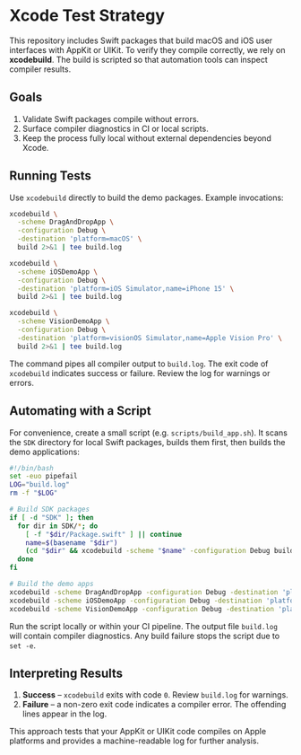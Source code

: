 # Xcode Test Strategy

This repository includes Swift packages that build macOS and iOS user interfaces with AppKit or UIKit. To verify they compile correctly, we rely on **xcodebuild**. The build is scripted so that automation tools can inspect compiler results.

## Goals

1. Validate Swift packages compile without errors.
2. Surface compiler diagnostics in CI or local scripts.
3. Keep the process fully local without external dependencies beyond Xcode.

## Running Tests

Use `xcodebuild` directly to build the demo packages. Example invocations:

```bash
xcodebuild \
  -scheme DragAndDropApp \
  -configuration Debug \
  -destination 'platform=macOS' \
  build 2>&1 | tee build.log

xcodebuild \
  -scheme iOSDemoApp \
  -configuration Debug \
  -destination 'platform=iOS Simulator,name=iPhone 15' \
  build 2>&1 | tee build.log

xcodebuild \
  -scheme VisionDemoApp \
  -configuration Debug \
  -destination 'platform=visionOS Simulator,name=Apple Vision Pro' \
  build 2>&1 | tee build.log
```

The command pipes all compiler output to `build.log`. The exit code of `xcodebuild` indicates success or failure. Review the log for warnings or errors.

## Automating with a Script

For convenience, create a small script (e.g. `scripts/build_app.sh`). It scans
the `SDK` directory for local Swift packages, builds them first, then builds the
demo applications:

```bash
#!/bin/bash
set -euo pipefail
LOG="build.log"
rm -f "$LOG"

# Build SDK packages
if [ -d "SDK" ]; then
  for dir in SDK/*; do
    [ -f "$dir/Package.swift" ] || continue
    name=$(basename "$dir")
    (cd "$dir" && xcodebuild -scheme "$name" -configuration Debug build 2>&1 | tee -a ../"$LOG")
  done
fi

# Build the demo apps
xcodebuild -scheme DragAndDropApp -configuration Debug -destination 'platform=macOS' build 2>&1 | tee -a "$LOG"
xcodebuild -scheme iOSDemoApp -configuration Debug -destination 'platform=iOS Simulator,name=iPhone 15' build 2>&1 | tee -a "$LOG"
xcodebuild -scheme VisionDemoApp -configuration Debug -destination 'platform=visionOS Simulator,name=Apple Vision Pro' build 2>&1 | tee -a "$LOG"
```

Run the script locally or within your CI pipeline. The output file `build.log` will contain compiler diagnostics. Any build failure stops the script due to `set -e`.

## Interpreting Results

1. **Success** – `xcodebuild` exits with code `0`. Review `build.log` for warnings.
2. **Failure** – a non-zero exit code indicates a compiler error. The offending lines appear in the log.

This approach tests that your AppKit or UIKit code compiles on Apple platforms and provides a machine-readable log for further analysis.
